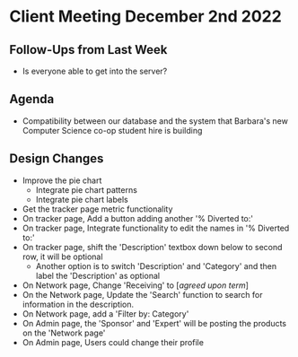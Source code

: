 # Client Meeting December 2nd 2022

## Follow-Ups from Last Week

- Is everyone able to get into the server?

## Agenda

- Compatibility between our database and the system that Barbara's new Computer Science co-op student hire is building

## Design Changes

- Improve the pie chart
  - Integrate pie chart patterns
  - Integrate pie chart labels
- Get the tracker page metric functionality
- On tracker page, Add a button adding another '% Diverted to:'
- On tracker page, Integrate functionality to edit the names in '% Diverted to:'
- On tracker page, shift the 'Description' textbox down below to second row, it will be optional
  - Another option is to switch 'Description' and 'Category' and then label the 'Description' as optional
- On Network page, Change 'Receiving' to [*agreed upon term*]
- On the Network page, Update the 'Search' function to search for information in the description.
- On Network page, add a 'Filter by: Category'
- On Admin page, the 'Sponsor' and 'Expert' will be posting the products on the 'Network page'
- On Admin page, Users could change their profile

